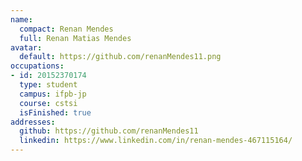 ```yaml
---
name:
  compact: Renan Mendes
  full: Renan Matias Mendes
avatar:
  default: https://github.com/renanMendes11.png
occupations:
- id: 20152370174
  type: student
  campus: ifpb-jp
  course: cstsi
  isFinished: true
addresses:
  github: https://github.com/renanMendes11
  linkedin: https://www.linkedin.com/in/renan-mendes-467115164/
---
```

